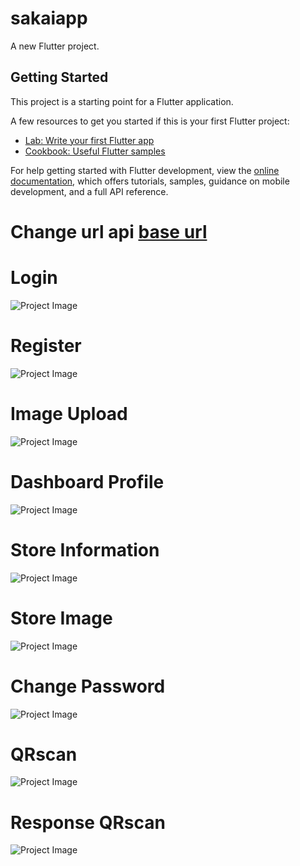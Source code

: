# sakaiapp

A new Flutter project.

## Getting Started

This project is a starting point for a Flutter application.

A few resources to get you started if this is your first Flutter project:

- [Lab: Write your first Flutter app](https://docs.flutter.dev/get-started/codelab)
- [Cookbook: Useful Flutter samples](https://docs.flutter.dev/cookbook)

For help getting started with Flutter development, view the
[online documentation](https://docs.flutter.dev/), which offers tutorials,
samples, guidance on mobile development, and a full API reference.

# Change url api [base url](lib/api_service.dart)
# Login
![Project Image](dist/photo_2024-12-20_23-10-58.jpg)

# Register
![Project Image](dist/photo_2024-12-20_23-11-01.jpg)

# Image Upload
![Project Image](dist/photo_2024-12-20_23-23-52.jpg)

# Dashboard Profile
![Project Image](dist/photo_2024-12-20_23-11-15.jpg)

# Store Information
![Project Image](dist/photo_2024-12-20_23-11-18.jpg)

# Store Image
![Project Image](dist/photo_2024-12-20_23-11-20.jpg)

# Change Password
![Project Image](dist/photo_2024-12-20_23-11-24.jpg)

# QRscan
![Project Image](dist/photo_2024-12-20_23-11-27.jpg)

# Response QRscan
![Project Image](dist/photo_2024-12-20_23-11-30.jpg)
